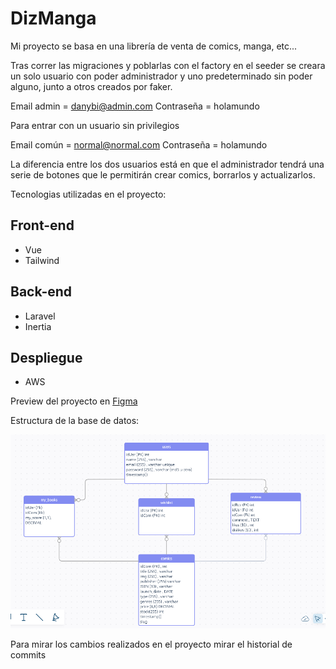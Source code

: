 # DizManga

Mi proyecto se basa en una librería de venta de comics, manga, etc...

Tras correr las migraciones y poblarlas con el factory en el seeder se creara un solo usuario con poder administrador y uno predeterminado sin poder alguno, junto a otros creados por faker.

Email admin = danybi@admin.com Contraseña = holamundo

Para entrar con un usuario sin privilegios

Email común = normal@normal.com Contraseña = holamundo

La diferencia entre los dos usuarios está en que el administrador tendrá una serie de botones que le permitirán crear comics, borrarlos y actualizarlos.

Tecnologias utilizadas en el proyecto:

## Front-end

-   Vue
-   Tailwind

## Back-end

-   Laravel
-   Inertia

## Despliegue

-   AWS

Preview del proyecto en [Figma](https://www.figma.com/file/RPUYt5kwzSo3mgvRpFXqgG/prepoyectodbg?type=design&node-id=0-1&t=O50fTma4zdJg3CvF-0)

Estructura de la base de datos:

<img src="https://github.com/DanyBittan/ContenidoSecreto/blob/main/Base%20de%20datos.png" />

Para mirar los cambios realizados en el proyecto mirar el historial de commits
